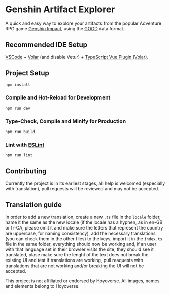 # Genshin Artifact Explorer

A quick and easy way to explore your artifacts from the popular Adventure RPG game [Genshin Impact](https://genshin.hoyoverse.com/pt/), using the [GOOD](https://frzyc.github.io/genshin-optimizer/#/doc) data format.

## Recommended IDE Setup

[VSCode](https://code.visualstudio.com/) + [Volar](https://marketplace.visualstudio.com/items?itemName=Vue.volar) (and disable Vetur) + [TypeScript Vue Plugin (Volar)](https://marketplace.visualstudio.com/items?itemName=Vue.vscode-typescript-vue-plugin).

## Project Setup

```sh
npm install
```

### Compile and Hot-Reload for Development

```sh
npm run dev
```

### Type-Check, Compile and Minify for Production

```sh
npm run build
```

### Lint with [ESLint](https://eslint.org/)

```sh
npm run lint
```

## Contributing

Currently the project is in its earliest stages, all help is welcomed (especially with translation), pull requests will be reviewed and may not be accepted.

## Translation guide

In order to add a new translation, create a new `.ts` file in the `locale` folder, name it the same as the new locale (if the locale has a hyphen, as in en-GB or fr-CA, please omit it and make sure the letters that represent the country are uppercase, for naming consistency), add the necessary translations (you can check them in the other files) to the keys, import it in the `index.ts` file in the same folder, everything should now be working and, if an user with that language set in their browser visits the site, they should see it translated, plase make sure the lenght of the text does not break the existing UI and test if translations are working, pull reaquests with translations that are not working and/or breaking the UI will not be accepted.

This project is not affiliated or endorsed by Hoyoverse.
All images, names and elements belong to Hoyoverse.

